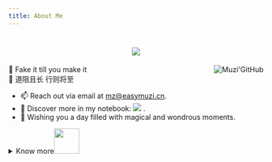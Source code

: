 ```yaml
---
title: About Me
---
```



<h1 align="center">
    <img src="https://readme-typing-svg.herokuapp.com/?font=Righteous&size=35&center=true&vCenter=true&width=500&color=FFAAFAFF&height=70&duration=4000&lines=Hi+There!+🐻+🌙+I'm+Muzi;" />
</h1>


<img src="https://stats.justsong.cn/api/github?id=MuziGeek&theme=dark" alt="Muzi'GitHub" style="zoom:100%;" align="right"/>

🌈 Fake it till you make it <br />
🌌 道阻且长 行则将至 <br />


- 📫 Reach out via email at mz@easymuzi.cn.
- 🔭 Discover more in my notebook: <a href="https://github.com/MuziGeek"><img src="https://img.shields.io/badge/Muzi'github-black" /></a> .
- 🌟 Wishing you a day filled with magical and wondrous moments.
  
<details>
 <summary>Know more<img src="https://media.giphy.com/media/mGcNjsfWAjY5AEZNw6/giphy.gif" width="50"></summary>

<h2 align="left">📃 Recent Blog:</h2> 
<img align="right" width="88" src="https://cdn.easymuzi.cn/img/20241211204140051.gif?imageSlim&imageSlim" />

- [宁做我](https://www.easymuzi.cn/posts/essays1)  -2024-04-01
- [心即理](https://www.easymuzi.cn/posts/essays2)  -2024-03-07